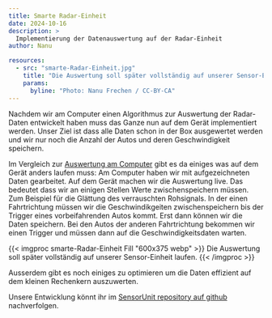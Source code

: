 ```yaml
---
title: Smarte Radar-Einheit
date: 2024-10-16
description: >
  Implementierung der Datenauswertung auf der Radar-Einheit
author: Nanu

resources:
  - src: "smarte-Radar-Einheit.jpg"
    title: "Die Auswertung soll später vollständig auf unserer Sensor-Einheit laufen."
    params:
      byline: "Photo: Nanu Frechen / CC-BY-CA"
---
```


Nachdem wir am Computer einen Algorithmus zur Auswertung der Radar-Daten entwickelt haben muss das Ganze nun auf dem Gerät implementiert werden. Unser Ziel ist dass alle Daten schon in der Box ausgewertet werden und wir nur noch die Anzahl der Autos und deren Geschwindigkeit speichern.

Im Vergleich zur [Auswertung am Computer](/blog/2024/10/15/datenanalyse/) gibt es da einiges was auf dem Gerät anders laufen muss: Am Computer haben wir mit aufgezeichneten Daten gearbeitet. Auf dem Gerät machen wir die Auswertung live. Das bedeutet dass wir an einigen Stellen Werte zwischenspeichern müssen. Zum Beispiel für die Glättung des verrauschten Rohsignals. In der einen Fahrtrichtung müssen wir die Geschwindikgeiten zwischenspeichern bis der Trigger eines vorbeifahrenden Autos kommt. Erst dann können wir die Daten speichern. Bei den Autos der anderen Fahrtrichtung bekommen wir einen Trigger und müssen dann auf die Geschwindigkeitsdaten warten.

{{< imgproc smarte-Radar-Einheit Fill "600x375 webp" >}}
Die Auswertung soll später vollständig auf unserer Sensor-Einheit laufen.
{{< /imgproc >}}


Ausserdem gibt es noch einiges zu optimieren um die Daten effizient auf dem kleinen Rechenkern auszuwerten.

Unsere Entwicklung könnt ihr im [SensorUnit  repository auf github](https://github.com/fablabcb/CitRad-SensorUnit) nachverfolgen.

